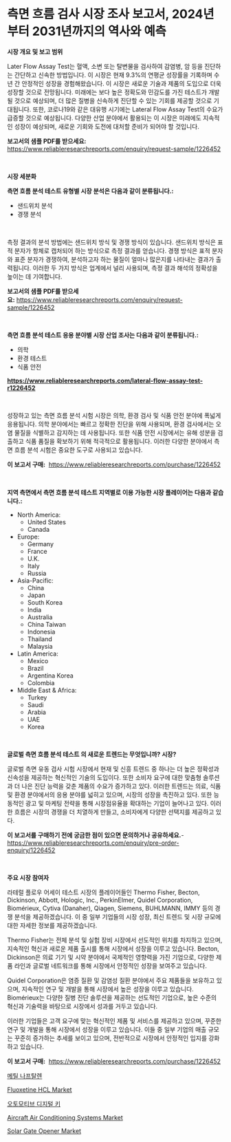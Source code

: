 <p><h1>측면 흐름 검사 시장 조사 보고서, 2024년부터 2031년까지의 역사와 예측</h1></p><p><strong>시장 개요 및 보고 범위</strong></p>
<p><p>Later Flow Assay Test는 혈액, 소변 또는 탈변물을 검사하여 감염병, 암 등을 진단하는 간단하고 신속한 방법입니다. 이 시장은 현재 9.3%의 연평균 성장률을 기록하며 수년 간 안정적인 성장을 경험해왔습니다. 이 시장은 새로운 기술과 제품의 도입으로 더욱 성장할 것으로 전망됩니다. 미래에는 보다 높은 정확도와 민감도를 가진 테스트가 개발될 것으로 예상되며, 더 많은 질병을 신속하게 진단할 수 있는 기회를 제공할 것으로 기대됩니다. 또한, 코로나19와 같은 대유행 시기에는 Lateral Flow Assay Test의 수요가 급증할 것으로 예상됩니다. 다양한 산업 분야에서 활용되는 이 시장은 미래에도 지속적인 성장이 예상되며, 새로운 기회와 도전에 대처할 준비가 되어야 할 것입니다.</p></p>
<p><strong>보고서의 샘플 PDF를 받으세요:</strong> <a href="https://www.reliableresearchreports.com/enquiry/request-sample/1226452">https://www.reliableresearchreports.com/enquiry/request-sample/1226452</a></p>
<p>&nbsp;</p>
<p><strong>시장 세분화</strong></p>
<p><strong>측면 흐름 분석 테스트 유형별 시장 분석은 다음과 같이 분류됩니다.:</strong></p>
<p><ul><li>샌드위치 분석</li><li>경쟁 분석</li></ul></p>
<p>&nbsp;</p>
<p><p>측정 결과의 분석 방법에는 샌드위치 방식 및 경쟁 방식이 있습니다. 샌드위치 방식은 표적 분자가 항체로 캡처되어 하는 방식으로 측정 결과를 얻습니다. 경쟁 방식은 표적 분자와 표준 분자가 경쟁하여, 분석하고자 하는 물질이 얼마나 많은지를 나타내는 결과가 출력됩니다. 이러한 두 가지 방식은 업계에서 널리 사용되며, 측정 결과 해석의 정확성을 높이는 데 기여합니다.</p></p>
<p><strong>보고서의 샘플 PDF를 받으세요:</strong>&nbsp;<a href="https://www.reliableresearchreports.com/enquiry/request-sample/1226452">https://www.reliableresearchreports.com/enquiry/request-sample/1226452</a></p>
<p>&nbsp;</p>
<p><strong> 측면 흐름 분석 테스트 응용 분야별 시장 산업 조사는 다음과 같이 분류됩니다.:</strong></p>
<p><ul><li>의학</li><li>환경 테스트</li><li>식품 안전</li></ul></p>
<p><strong><a href="https://www.reliableresearchreports.com/lateral-flow-assay-test-r1226452">https://www.reliableresearchreports.com/lateral-flow-assay-test-r1226452</a></strong></p>
<p>&nbsp;</p>
<p><p>성장하고 있는 측면 흐름 분석 시험 시장은 의학, 환경 검사 및 식품 안전 분야에 폭넓게 응용됩니다. 의학 분야에서는 빠르고 정확한 진단을 위해 사용되며, 환경 검사에서는 오염 물질을 식별하고 감지하는 데 사용됩니다. 또한 식품 안전 시장에서는 유해 성분을 검출하고 식품 품질을 확보하기 위해 적극적으로 활용됩니다. 이러한 다양한 분야에서 측면 흐름 분석 시험은 중요한 도구로 사용되고 있습니다.</p></p>
<p><strong>이 보고서 구매:</strong>&nbsp; <a href="https://www.reliableresearchreports.com/purchase/1226452">https://www.reliableresearchreports.com/purchase/1226452</a></p>
<p>&nbsp;</p>
<p><strong>지역 측면에서 측면 흐름 분석 테스트 지역별로 이용 가능한 시장 플레이어는 다음과 같습니다.:</strong></p>
<p><ul>
    <li>
        North America:
        <ul>
            <li>United States</li>
            <li>Canada</li>
        </ul>
    </li>
    <li>
        Europe:
        <ul>
            <li>Germany</li>
            <li>France</li>
            <li>U.K.</li>
            <li>Italy</li>
            <li>Russia</li>
        </ul>
    </li>
    <li>
        Asia-Pacific:
        <ul>
            <li>China</li>
            <li>Japan</li>
            <li>South Korea</li>
            <li>India</li>
            <li>Australia</li>
            <li>China Taiwan</li>
            <li>Indonesia</li>
            <li>Thailand</li>
            <li>Malaysia</li>
        </ul>
    </li>
    <li>
        Latin America:
        <ul>
            <li>Mexico</li>
            <li>Brazil</li>
            <li>Argentina Korea</li>
            <li>Colombia</li>
        </ul>
    </li>
    <li>
        Middle East & Africa:
        <ul>
            <li>Turkey</li>
            <li>Saudi</li>
            <li>Arabia</li>
            <li>UAE</li>
            <li>Korea</li>
        </ul>
    </li>
    </ul></p>
<p>&nbsp;</p>
<p><strong>글로벌 측면 흐름 분석 테스트 의 새로운 트렌드는 무엇입니까? 시장?</strong></p>
<p><p>글로벌 측면 유동 검사 시험 시장에서 현재 및 신흥 트렌드 중 하나는 더 높은 정확성과 신속성을 제공하는 혁신적인 기술의 도입이다. 또한 소비자 요구에 대한 맞춤형 솔루션과 더 나은 진단 능력을 갖춘 제품의 수요가 증가하고 있다. 이러한 트렌드는 의료, 식품 및 환경 분야에서의 응용 분야를 넓히고 있으며, 시장의 성장을 촉진하고 있다. 또한 능동적인 광고 및 마케팅 전략을 통해 시장점유율을 확대하는 기업이 늘어나고 있다. 이러한 흐름은 시장의 경쟁을 더 치열하게 만들고, 소비자에게 다양한 선택지를 제공하고 있다.</p></p>
<p><strong>이 보고서를 구매하기 전에 궁금한 점이 있으면 문의하거나 공유하세요.</strong>- <a href="https://www.reliableresearchreports.com/enquiry/pre-order-enquiry/1226452">https://www.reliableresearchreports.com/enquiry/pre-order-enquiry/1226452</a></p>
<p>&nbsp;</p>
<p><strong>주요 시장 참여자</strong></p>
<p><p>라테럴 플로우 어세이 테스트 시장의 플레이어들인 Thermo Fisher, Becton, Dickinson, Abbott, Hologic, Inc., PerkinElmer, Quidel Corporation, Biomérieux, Cytiva (Danaher), Qiagen, Siemens, BUHLMANN, IMMY 등의 경쟁 분석을 제공하겠습니다. 이 중 일부 기업들의 시장 성장, 최신 트렌드 및 시장 규모에 대한 자세한 정보를 제공하겠습니다.</p><p>Thermo Fisher는 전체 분석 및 실험 장비 시장에서 선도적인 위치를 차지하고 있으며, 지속적인 혁신과 새로운 제품 출시를 통해 시장에서 성장을 이루고 있습니다. Becton, Dickinson은 의료 기기 및 시약 분야에서 국제적인 영향력을 가진 기업으로, 다양한 제품 라인과 글로벌 네트워크를 통해 시장에서 안정적인 성장을 보여주고 있습니다.</p><p>Quidel Corporation은 염증 질환 및 감염성 질환 분야에서 주요 제품들을 보유하고 있으며, 지속적인 연구 및 개발을 통해 시장에서 높은 성장을 이루고 있습니다. Biomérieux는 다양한 질병 진단 솔루션을 제공하는 선도적인 기업으로, 높은 수준의 혁신과 기술력을 바탕으로 시장에서 성과를 거두고 있습니다.</p><p>이러한 기업들은 고객 요구에 맞는 혁신적인 제품 및 서비스를 제공하고 있으며, 꾸준한 연구 및 개발을 통해 시장에서 성장을 이루고 있습니다. 이들 중 일부 기업의 매출 규모는 꾸준히 증가하는 추세를 보이고 있으며, 전반적으로 시장에서 안정적인 입지를 강화하고 있습니다.</p></p>
<p><strong>이 보고서 구매:</strong>&nbsp;&nbsp;<a href="https://www.reliableresearchreports.com/purchase/1226452">https://www.reliableresearchreports.com/purchase/1226452</a></p>
<p><p><a href="https://github.com/lkwggful07722/Market-Research-Report-List-1/blob/main/535682527291.md">메틸 나프탈렌</a></p><p><a href="https://issuu.com/reportprime-2/docs/fluoxetine-hcl-market-size-2030.pptx">Fluoxetine HCL Market</a></p><p><a href="https://github.com/ZacharyScthmitt4465/Market-Research-Report-List-1/blob/main/663545627293.md">오토모티브 디지털 키</a></p><p><a href="https://view.publitas.com/reportprime-1/aircraft-air-conditioning-systems-market-exploring-market-share-market-trends-and-future-growth/">Aircraft Air Conditioning Systems Market</a></p><p><a href="https://github.com/ashepherd82/Market-Research-Report-List-4/blob/main/solar-gate-opener-market.md">Solar Gate Opener Market</a></p></p>